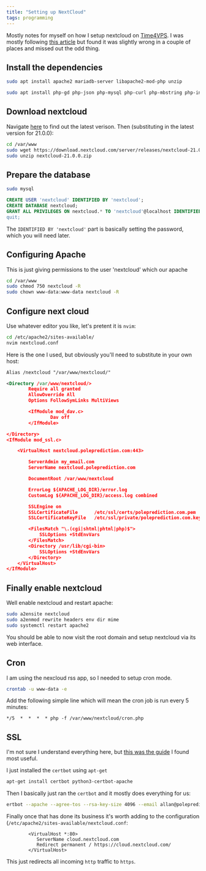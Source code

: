 ```yaml
---
title: "Setting up NextCloud"
tags: programming
---
```


Mostly notes for myself on how I setup nextcloud on [Time4VPS](https://www.time4vps.com/).
I was mostly following [this article](https://dev.to/bajicdusko/setting-up-nextcloud-as-alternative-to-google-services-2i5p) but found it was slightly wrong in a couple of places and missed out the odd thing.

## Install the dependencies

```bash
sudo apt install apache2 mariadb-server libapache2-mod-php unzip

sudo apt install php-gd php-json php-mysql php-curl php-mbstring php-intl php-imagick php-xml php-zip
```


## Download nextcloud

Navigate [here](https://nextcloud.com/install/#instructions-server) to find out the latest verison.
Then (substituting in the latest version for 21.0.0):


```bash
cd /var/www
sudo wget https://download.nextcloud.com/server/releases/nextcloud-21.0.0.zip
sudo unzip nextcloud-21.0.0.zip
```

## Prepare the database




```bash
sudo mysql
```
```sql
CREATE USER 'nextcloud' IDENTIFIED BY 'nextcloud';
CREATE DATABASE nextcloud;
GRANT ALL PRIVILEGES ON nextcloud.* TO 'nextcloud'@localhost IDENTIFIED BY ‘nextcloud’; and then flush'em FLUSH PRIVILEGES;
quit;
```

The `IDENTIFIED BY 'nextcloud'` part is basically setting the password,  which you will need later.


## Configuring Apache

This is just giving permissions to the user 'nextcloud' which our apache 

```bash
cd /var/www
sudo chmod 750 nextcloud -R
sudo chown www-data:www-data nextcloud -R
```


## Configure next cloud

Use whatever editor you like, let's pretent it is `nvim`:

```bash
cd /etc/apache2/sites-available/
nvim nextcloud.conf
```

Here is the one I used, but obviously you'll need to substitute in your own host:

```xml
Alias /nextcloud "/var/www/nextcloud/"

<Directory /var/www/nextcloud/>
        Require all granted
        AllowOverride All
        Options FollowSymLinks MultiViews

        <IfModule mod_dav.c>
                Dav off
        </IfModule>

</Directory>
<IfModule mod_ssl.c>

    <VirtualHost nextcloud.poleprediction.com:443>

        ServerAdmin my_email.com
        ServerName nextcloud.poleprediction.com

        DocumentRoot /var/www/nextcloud

        ErrorLog ${APACHE_LOG_DIR}/error.log
        CustomLog ${APACHE_LOG_DIR}/access.log combined

        SSLEngine on
        SSLCertificateFile      /etc/ssl/certs/poleprediction.com.pem
        SSLCertificateKeyFile   /etc/ssl/private/poleprediction.com.key.pem

        <FilesMatch "\.(cgi|shtml|phtml|php)$">
            SSLOptions +StdEnvVars
        </FilesMatch>
        <Directory /usr/lib/cgi-bin>
            SSLOptions +StdEnvVars
        </Directory>
    </VirtualHost>
</IfModule>
```

## Finally enable nextcloud

Well enable nextcloud and restart apache:


```bash
sudo a2ensite nextcloud
sudo a2enmod rewrite headers env dir mime
sudo systemctl restart apache2
```

You should be able to now visit the root domain and setup nextcloud via its web interface.


## Cron

I am using the nexcloud rss app, so I needed to setup cron mode. 

```bash
crontab -u www-data -e
```

Add the following simple line which will mean the cron job is run every 5 minutes:

```
*/5  *  *  *  * php -f /var/www/nextcloud/cron.php
```


## SSL

I'm not sure I understand everything here, but [this was the guide](https://bayton.org/docs/nextcloud/installing-nextcloud-on-ubuntu-16-04-lts-with-redis-apcu-ssl-apache/) I found most useful.

I just installed the `certbot` using `apt-get`

```bash
apt-get install certbot python3-certbot-apache
```

Then I basically just ran the `certbot` and it mostly does everything for us:

```bash
ertbot --apache --agree-tos --rsa-key-size 4096 --email allan@poleprediction.com --redirect -d nextcloud.poleprediction.com
```

Finally once that has done its business it's worth adding to the configuration (`/etc/apache2/sites-available/nextcloud.conf`:

```
        <VirtualHost *:80>
           ServerName cloud.nextcloud.com
           Redirect permanent / https://cloud.nextcloud.com/
        </VirtualHost>
```

This just redirects all incoming `http` traffic to `https`.
